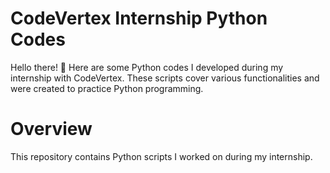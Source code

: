 # CodeVertex Internship Python Codes
Hello there! 👋 Here are some Python codes I developed during my internship with CodeVertex. These scripts cover various functionalities and were created to practice Python programming.

# Overview
This repository contains Python scripts I worked on during my internship. 

